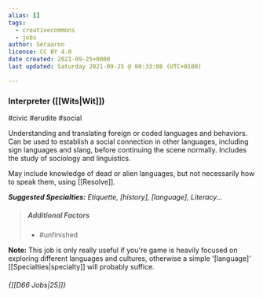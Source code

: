 ```yaml
---
alias: []
tags:
  - creativecommons
  - jobs
author: Seraaron
license: CC BY 4.0
date created: 2021-09-25+0000
last updated: Saturday 2021-09-25 @ 00:33:08 (UTC+0100)

---
```


### Interpreter ([[Wits|Wit]])

#civic #erudite #social 

Understanding and translating foreign or coded languages and behaviors. Can be used to establish a social connection in other languages, including sign languages and slang, before continuing the scene normally. Includes the study of sociology and linguistics.

May include knowledge of dead or alien languages, but not necessarily how to speak them, using [[Resolve]].

_**Suggested Specialties:** Etiquette, [history], [language], Literacy…_

> ##### Additional Factors
>
> -   #unfinished

**Note:** This job is only really useful if you're game is heavily focused on exploring different languages and cultures, otherwise a simple '\[language\]' [[Specialties|specialty]] will probably suffice.

###### {[[D66 Jobs|25]]}
